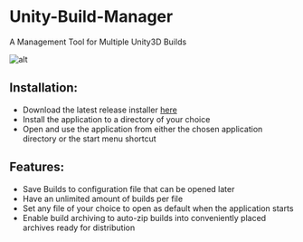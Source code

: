 # Unity-Build-Manager
A Management Tool for Multiple Unity3D Builds

![alt](http://i.imgur.com/nyuFPfP.png "Application Interface")

## Installation:

* Download the latest release installer [here](https://github.com/SajeOne/Unity-Build-Manager/releases)
* Install the application to a directory of your choice
* Open and use the application from either the chosen application directory or the start menu shortcut

## Features:

* Save Builds to configuration file that can be opened later
* Have an unlimited amount of builds per file
* Set any file of your choice to open as default when the application starts
* Enable build archiving to auto-zip builds into conveniently placed archives ready for distribution

